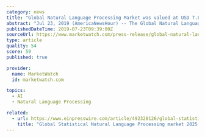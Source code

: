 ```yaml
---
category: news
title: "Global Natural Language Processing Market was valued at USD 7.86 billion in 2016 and is projected to reach USD 30.48 billion by 2025"
abstract: "Jul 23, 2019 (AmericaNewsHour) -- The Global Natural Language Processing Market was valued at USD 7.86 billion in 2016 and is projected to reach USD 30.48 billion by 2025, growing at a CAGR of 16.25% from 2017 to 2025. Natural language processing (NLP ..."
publishedDateTime: 2019-07-23T09:39:00Z
sourceUrl: https://www.marketwatch.com/press-release/global-natural-language-processing-market-was-valued-at-usd-786-billion-in-2016-and-is-projected-to-reach-usd-3048-billion-by-2025-2019-07-23
type: article
quality: 54
score: 59
published: true

provider:
  name: MarketWatch
  id: marketwatch.com

topics:
  - AI
  - Natural Language Processing

related:
  - url: https://www.einpresswire.com/article/492328126/global-statistical-natural-language-processing-market-2025-dynamics-innovations-emerging-technology-and-applications
    title: "Global Statistical Natural Language Processing market 2025 Dynamics,Innovations,Emerging Technology and Applications"
---
```

